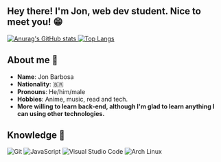 ## Hey there! I'm Jon, web dev student. Nice to meet you! 😁

[![Anurag's GitHub stats](https://github-readme-stats.vercel.app/api?username=jnfbs&show_icons=true&theme=dark)
](https://github.com/anuraghazra/github-readme-stats)
[![Top Langs](https://github-readme-stats.vercel.app/api/top-langs/?username=jnfbs&show_icons=true&theme=dark)](https://github.com/anuraghazra/github-readme-stats)

## About me 🤔
* **Name**: Jon Barbosa
* **Nationality**: 🇧🇷
* **Pronouns**: He/him/male
* **Hobbies**: Anime, music, read and tech.
* **More willing to learn back-end, although I'm glad to learn anything I can using other technologies.**
## Knowledge 📝
![Git](https://img.shields.io/badge/git-%23F05033.svg?style=for-the-badge&logo=git&logoColor=white)
![JavaScript](https://img.shields.io/badge/JavaScript-323330?style=for-the-badge&logo=javascript&logoColor=F7DF1E)
![Visual Studio Code](https://img.shields.io/badge/VisualStudioCode-0078d7.svg?style=for-the-badge&logo=visual-studio-code&logoColor=white)
![Arch Linux](https://img.shields.io/badge/Arch_Linux-1793D1?style=for-the-badge&logo=arch-linux&logoColor=white)
